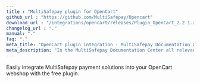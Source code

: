 ```yaml
---
title : "MultiSafepay plugin for OpenCart"
github_url : "https://github.com/MultiSafepay/Opencart"
download_url : "/integrations/opencart/releases/Plugin_OpenCart_2.2.1.zip"
changelog_url : "."
manual: "."
faq: "."
meta_title: "OpenCart plugin integration - MultiSafepay Documentation Center"
meta_description: "In the MultiSafepay Documentation Center all relevant information regarding our Plugins and API. As well as Support pages for Payment Method, Tools and General Questions. You can also find the contact details of our Support Team and Integration Team."
---
```

Easily integrate MultiSafepay payment solutions into your OpenCart webshop with the free plugin.
